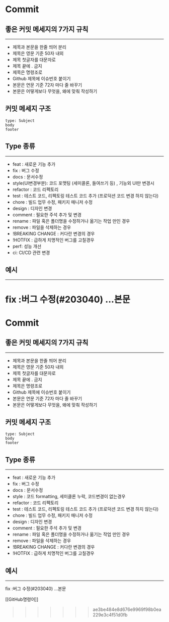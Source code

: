 # Commit

## 좋은 커밋 메세지의 7가지 규칙

---

* 제목과 본문을 한줄 띄어 분리
* 제목은 영문 기준 50자 내외
* 제목 첫글자를 대문자로
* 제목 끝에 . 금지
* 제목은 명령조로
* Github 제목에 이슈번호 붙이기
* 본문은 연문 기준 72자 마다 줄 바꾸기
* 본문은 어떻게보다 무엇을, 왜에 맞춰 작성하기

## 커밋 메세지 구조

```
type: Subject
body
footer
```

## Type 종류

---

* feat : 새로운 기능 추가
* fix : 버그 수정
* docs : 문서수정
* style(UI변경부분): 코드 포맷팅 (세미콜론, 들여쓰기 등) , 기능외 UI만 변경시
* refactor : 코드 리펙토리
* test : 테스트 코드, 리펙토링 테스트 코드 추가 (프로덕션 코드 변경 하지 않는다)
* chore : 빌드 업무 수정, 패키지 매니저 수정
* design : 디자인 변경
* comment : 필요한 주석 추가 및 변경
* rename : 파일 혹은 폴더명을 수정하거나 옮기는 작업 만인 경우
* remove : 파일을 삭제하는 경우
* !BREAKING CHANGE : 커다란 변경의 경우
* !HOTFIX : 급하게 치명적인 버그를 고칠경우
* perf: 성능 개선
* ci: CI/CD 관련 변경

## 예시

---

fix :버그 수정(#203040)
...본문
==============================

# Commit

## 좋은 커밋 메세지의 7가지 규칙

---

* 제목과 본문을 한줄 띄어 분리
* 제목은 영문 기준 50자 내외
* 제목 첫글자를 대문자로
* 제목 끝에 . 금지
* 제목은 명령조로
* Github 제목에 이슈번호 붙이기
* 본문은 연문 기준 72자 마다 줄 바꾸기
* 본문은 어떻게보다 무엇을, 왜에 맞춰 작성하기

## 커밋 메세지 구조

```
type: Subject
body
footer
```

## Type 종류

---

* feat : 새로운 기능 추가
* fix : 버그 수정
* docs : 문서수정
* style : 코드 formatting, 세미클론 누락, 코드변경이 없는경우
* refactor : 코드 리펙토리
* test : 테스트 코드, 리펙토링 테스트 코드 추가 (프로덕션 코드 변경 하지 않는다)
* chore : 빌드 업무 수정, 패키지 매니저 수정
* design : 디자인 변경
* comment : 필요한 주석 추가 및 변경
* rename : 파일 혹은 폴더명을 수정하거나 옮기는 작업 만인 경우
* remove : 파일을 삭제하는 경우
* !BREAKING CHANGE : 커다란 변경의 경우
* !HOTFIX : 급하게 치명적인 버그를 고칠경우

## 예시

---

fix :버그 수정(#203040)
...본문

[[GitHub명령어]]

>>>>>>> ae3be484e8d676e9969f98b0ea229e3c4f51d0fb
>>>>>>>
>>>>>>
>>>>>
>>>>
>>>
>>
